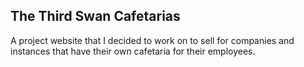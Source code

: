 ## The Third Swan Cafetarias
A project website that I decided to work on to sell for companies and instances that have their own cafetaria for their employees.